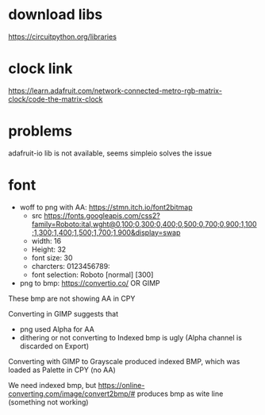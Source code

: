 # download libs

https://circuitpython.org/libraries

# clock link

https://learn.adafruit.com/network-connected-metro-rgb-matrix-clock/code-the-matrix-clock

# problems

adafruit-io lib is not available, seems simpleio solves the issue

# font 

- woff to png with AA: https://stmn.itch.io/font2bitmap
    - src https://fonts.googleapis.com/css2?family=Roboto:ital,wght@0,100;0,300;0,400;0,500;0,700;0,900;1,100;1,300;1,400;1,500;1,700;1,900&display=swap
    - width: 16
    - Height: 32
    - font size: 30
    - charcters: 0123456789:
    - font selection: Roboto [normal] [300]
- png to bmp: https://convertio.co/ OR GIMP

These bmp are not showing AA in CPY

Converting in GIMP suggests that 
- png used Alpha for AA
- dithering or not converting to Indexed bmp is ugly (Alpha channel is discarded on Export)

Converting with GIMP to Grayscale produced indexed BMP, which was loaded as Palette in CPY (no AA)

We need indexed bmp, but https://online-converting.com/image/convert2bmp/# produces bmp as wite line (something not working)

